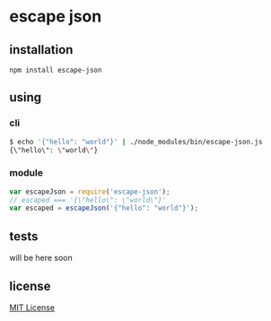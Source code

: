 # escape json
## installation
	npm install escape-json
## using
### cli
```bash
$ echo '{"hello": "world"}' | ./node_modules/bin/escape-json.js
{\"hello\": \"world\"}
```
### module
```javascript
var escapeJson = require('escape-json');
// escaped === '{\"hello\": \"world\"}'
var escaped = escapeJson('{"hello": "world"}');
```
## tests
will be here soon
## license
[MIT License](LICENSE)
